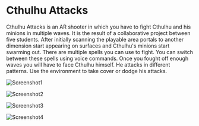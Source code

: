 # Cthulhu Attacks
 
Cthulhu Attacks is an AR shooter in which you have to fight Cthulhu and his minions in multiple waves. It is the result of a collaborative project between five students. 
After initially scanning the playable area portals to another dimension start appearing on surfaces and Cthulhu's minions start swarming out. 
There are multiple spells you can use to fight. You can switch between these spells using voice commands. 
Once you fought off enough waves you will have to face Cthulhu himself. He attacks in different patterns. Use the environment to take cover or dodge his attacks.

![Screenshot1](https://user-images.githubusercontent.com/75141542/181497222-078e069f-c815-4390-867f-ef7a38ad519c.png)

![Screenshot2](https://user-images.githubusercontent.com/75141542/181497233-d640d5fd-ff31-428c-8325-c66abd9f47c9.png)

![Screenshot3](https://user-images.githubusercontent.com/75141542/181497241-22efb783-7bb3-441d-a72a-36783739c700.png)

![Screenshot4](https://user-images.githubusercontent.com/75141542/181497249-af8f22c2-9fa0-486c-a716-fa2121163918.png)
